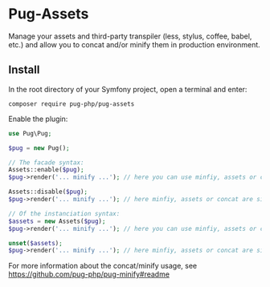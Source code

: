 # Pug-Assets

Manage your assets and third-party transpiler (less, stylus, coffee, babel, etc.) and allow you to concat and/or minify them in production environment.

## Install
In the root directory of your Symfony project, open a terminal and enter:
```shell
composer require pug-php/pug-assets
```

Enable the plugin:
```php
use Pug\Pug;

$pug = new Pug();

// The facade syntax:
Assets::enable($pug);
$pug->render('... minify ...'); // here you can use minfiy, assets or concat keywords to wrap your assets

Assets::disable($pug);
$pug->render('... minify ...'); // here minfiy, assets or concat are simple tags again

// Of the instanciation syntax:
$assets = new Assets($pug);
$pug->render('... minify ...'); // here you can use minfiy, assets or concat keywords to wrap your assets

unset($assets);
$pug->render('... minify ...'); // here minfiy, assets or concat are simple tags again
```
For more information about the concat/minify usage, see https://github.com/pug-php/pug-minify#readme
